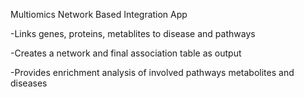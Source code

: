 Multiomics Network Based Integration App

-Links genes, proteins, metablites to disease and pathways

-Creates a network and final association table as output

-Provides enrichment analysis of involved pathways metabolites and diseases
